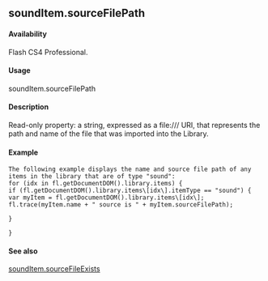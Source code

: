 ## soundItem.sourceFilePath

#### Availability

Flash CS4 Professional.

#### Usage

soundItem.sourceFilePath

#### Description

Read-only property: a string, expressed as a file:/// URI, that represents the path and name of the file that was imported into the Library.

#### Example

```
The following example displays the name and source file path of any items in the library that are of type "sound":
for (idx in fl.getDocumentDOM().library.items) {
if (fl.getDocumentDOM().library.items\[idx\].itemType == "sound") { var myItem = fl.getDocumentDOM().library.items\[idx\]; fl.trace(myItem.name + " source is " + myItem.sourceFilePath);

}

}

```
#### See also

[soundItem.sourceFileExists](#_bookmark839)
